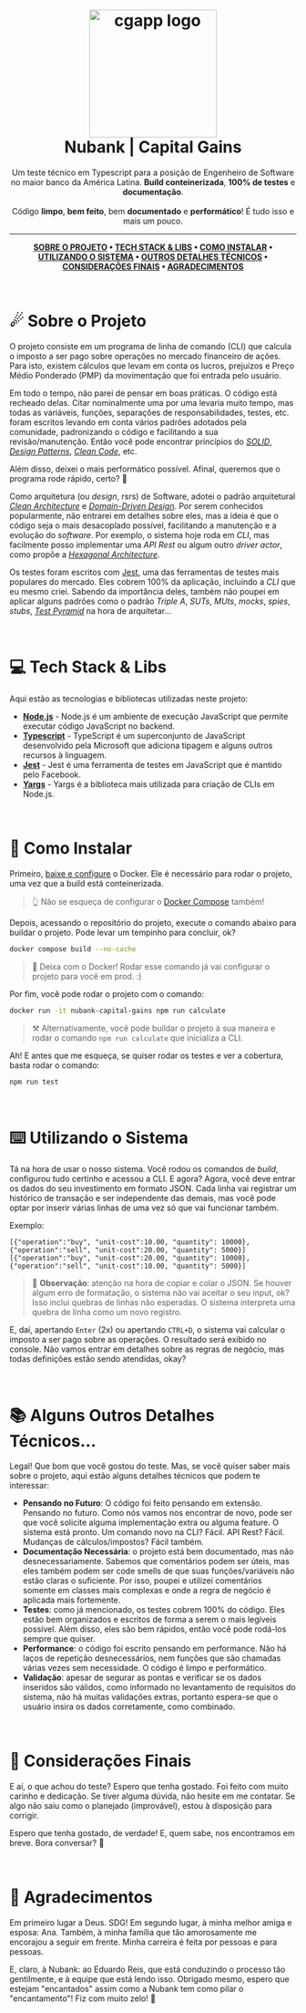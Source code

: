 <h1 align="center">
  <img alt="cgapp logo" src="https://logodownload.org/wp-content/uploads/2019/08/nubank-logo-0-1.png" width="224px"/><br/>
  Nubank | Capital Gains
</h1>
<p align="center">
    Um teste técnico em Typescript para a posição de Engenheiro de Software no maior banco da América Latina. <b>Build conteinerizada</b>, <b>100% de testes</b> e <b>documentação</b>.
    <br/>
    <br/>
    Código <b>limpo</b>, <b>bem feito</b>, bem <b>documentado</b> e <b>performático</b>! É tudo isso e mais um pouco.
</p>

<hr>


<div align="center">

**[SOBRE O PROJETO](#-sobre-o-projeto) •
[TECH STACK & LIBS](#-tech-stack--libs) •
[COMO INSTALAR](#-como-instalar) •
[UTILIZANDO O SISTEMA](#-utilizando-o-sistema) •
[OUTROS DETALHES TÉCNICOS](#-alguns-outros-detalhes-técnicos) •
[CONSIDERAÇÕES FINAIS](#-considerações-finais)  •
[AGRADECIMENTOS](#-agradecimentos)**

</div>
<br />

# ☄ Sobre o Projeto

O projeto consiste em um programa de linha de comando (CLI) que calcula o imposto a ser pago sobre operações no mercado
financeiro de ações. Para isto, existem cálculos que levam em conta os lucros, prejuízos e Preço Médio Ponderado (PMP)
da movimentação que foi entrada pelo usuário.

Em todo o tempo, não parei de pensar em boas práticas. O código está recheado delas. Citar nominalmente uma por uma
levaria muito tempo, mas todas as variáveis, funções, separações de responsabilidades, testes, etc. foram escritos
levando em conta vários padrões adotados pela comunidade, padronizando o código e facilitando a sua revisão/manutenção.
Então você pode encontrar princípios do
_[SOLID](https://blog.cleancoder.com/uncle-bob/2020/10/18/Solid-Relevance.html)_,
_[Design Patterns](https://refactoring.guru/design-patterns)_,
_[Clean Code](https://www.amazon.com/Clean-Code-Handbook-Software-Craftsmanship/dp/0132350882)_, etc.

Além disso, deixei o mais performático possível. Afinal, queremos que o programa rode rápido, certo? 🚀

Como arquitetura (ou _design_, rsrs) de Software, adotei o padrão
arquitetural [_Clean Architecture_](https://blog.cleancoder.com/uncle-bob/2012/08/13/the-clean-architecture.html)
e [_Domain-Driven Design_](https://martinfowler.com/bliki/DomainDrivenDesign.html). Por serem conhecidos popularmente,
não
entrarei em detalhes sobre eles, mas a ideia é que o
código seja o mais desacoplado possível, facilitando a manutenção e a evolução do _software_. Por exemplo, o sistema
hoje
roda em _CLI_, mas
facilmente posso implementar uma _API Rest_ ou algum outro _driver actor_, como propõe
a [_Hexagonal Architecture_](https://alistair.cockburn.us/hexagonal-architecture/).

Os testes foram escritos com [Jest](https://jestjs.io/), uma das ferramentas de testes mais populares do mercado. Eles
cobrem 100% da aplicação, incluindo a _CLI_ que eu mesmo criei. Sabendo da importância deles, também não poupei em
aplicar
alguns padrões como o padrão _Triple A_, _SUTs_, _MUts_, _mocks_, _spies_,
_stubs_, [_Test
Pyramid_](https://global-uploads.webflow.com/619e15d781b21202de206fb5/628b0dca3e6eda9219d40a6a_The-Testing-Pyramid-Simplified-for-One-and-All-1280X720%20(1).jpg)
na hora de arquitetar...

<br />

# 💻 Tech Stack & Libs

Aqui estão as tecnologias e bibliotecas utilizadas neste projeto:

- **[Node.js](https://nodejs.org/en/)** - Node.js é um ambiente de execução JavaScript que permite executar código
  JavaScript no backend.
- **[Typescript](https://www.typescriptlang.org/)** - TypeScript é um superconjunto de JavaScript desenvolvido pela
  Microsoft que adiciona tipagem e alguns outros recursos à linguagem.
- **[Jest](https://jestjs.io/)** - Jest é uma ferramenta de testes em JavaScript que é mantido pelo Facebook.
- **[Yargs](https://yargs.js.org/)** - Yargs é a biblioteca mais utilizada para criação de CLIs em Node.js.

<br />

# 🚀 Como Instalar

Primeiro, [baixe e configure](https://docs.docker.com/engine/install/) o Docker. Ele é necessário para rodar o projeto,
uma vez que a build está conteinerizada.
> 👆 Não se esqueça de configurar o [Docker Compose](https://docs.docker.com/compose/) também!

Depois, acessando o repositório do projeto, execute o comando abaixo para buildar o projeto. Pode levar um tempinho para
concluir, ok?

```bash
docker compose build --no-cache
```

> 🐳 Deixa com o Docker! Rodar esse comando já vai configurar o projeto para você em prod. :)

Por fim, você pode rodar o projeto com o comando:

```bash
docker run -it nubank-capital-gains npm run calculate
```

> ⚒️ Alternativamente, você pode buildar o projeto à sua maneira e rodar o comando `npm run calculate` que
> inicializa a CLI.

Ah! E antes que me esqueça, se quiser rodar os testes e ver a cobertura, basta rodar o comando:

```bash
npm run test
```

<br />

# ⌨️ Utilizando o Sistema

Tá na hora de usar o nosso sistema. Você rodou os comandos de _build_, configurou tudo certinho e acessou a CLI. E
agora?
Agora, você deve entrar os dados do seu investimento em formato JSON. Cada linha vai registrar um histórico de transação
e ser independente das demais, mas você pode optar por inserir várias linhas de uma vez só que vai funcionar também.

Exemplo:

```
[{"operation":"buy", "unit-cost":10.00, "quantity": 10000}, {"operation":"sell", "unit-cost":20.00, "quantity": 5000}]
[{"operation":"buy", "unit-cost":20.00, "quantity": 10000},{"operation":"sell", "unit-cost":10.00, "quantity": 5000}]
```

> 📝 **Observação**: atenção na hora de copiar e colar o JSON. Se houver algum erro de formatação, o sistema não vai
> aceitar o seu input, ok? Isso inclui quebras de linhas não esperadas. O sistema interpreta uma quebra de linha como um
> novo registro.

E, daí, apertando `Enter` (2x) ou apertando `CTRL+D`, o sistema vai calcular o imposto a ser pago sobre as operações. O
resultado será exibido no console. Não vamos entrar em detalhes sobre as regras de negócio, mas todas definições estão
sendo atendidas, okay?

<br />

# 📚 Alguns Outros Detalhes Técnicos...

Legal! Que bom que você gostou do teste. Mas, se você quiser saber mais sobre o projeto, aqui estão alguns detalhes
técnicos que podem te interessar:

- **Pensando no Futuro**: O código foi feito pensando em extensão. Pensando no futuro. Como nós vamos nos encontrar de
  novo, pode ser que você solicite alguma implementação extra ou alguma feature. O sistema está pronto. Um comando novo
  na CLI? Fácil. API Rest? Fácil. Mudanças de cálculos/impostos? Fácil também.
- **Documentação Necessária**: o projeto está bem documentado, mas não desnecessariamente. Sabemos que comentários podem
  ser úteis, mas eles também podem ser code smells de que suas funções/variáveis não estão claras o suficiente. Por
  isso, poupei e utilizei comentários somente em classes mais complexas e onde a regra de negócio é aplicada mais
  fortemente.
- **Testes**: como já mencionado, os testes cobrem 100% do código. Eles estão bem organizados e escritos de forma a
  serem o mais legíveis possível. Além disso, eles são bem rápidos, então você pode rodá-los sempre que quiser.
- **Performance**: o código foi escrito pensando em performance. Não há laços de repetição desnecessários, nem funções
  que são chamadas várias vezes sem necessidade. O código é limpo e performático.
- **Validação**: apesar de segurar as pontas e verificar se os dados inseridos são válidos, como informado no
  levantamento de requisitos do sistema, não há muitas validações extras, portanto espera-se que o usuário insira os
  dados corretamente, como combinado.

<br />

# 👋 Considerações Finais

E aí, o que achou do teste? Espero que tenha gostado. Foi feito com muito carinho e dedicação. Se tiver alguma dúvida,
não hesite em me contatar. Se algo não saiu como o planejado (improvável), estou à disposição para corrigir.

Espero que tenha gostado, de verdade! E, quem sabe, nos encontramos em breve. Bora conversar? 🚀

<br />

# 💜 Agradecimentos

Em primeiro lugar a Deus. SDG! Em segundo lugar, à minha melhor amiga e esposa: Ana. Também, à minha família que tão
amorosamente me encorajou a seguir em frente. Minha carreira é feita por pessoas e para pessoas.

E, claro, à Nubank: ao Eduardo Reis, que está conduzindo o processo tão gentilmente, e à equipe que está lendo isso.
Obrigado mesmo, espero que estejam "encantados" assim como a Nubank tem como pilar o "encantamento"! Fiz com muito zelo!
🙏
